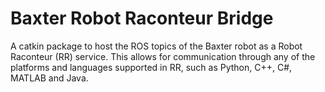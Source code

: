 Baxter Robot Raconteur Bridge
================

A catkin package to host the ROS topics of the Baxter robot as a Robot Raconteur (RR) service.  This allows for communication through any of the platforms and languages supported in RR, such as Python, C++, C#, MATLAB and Java.
